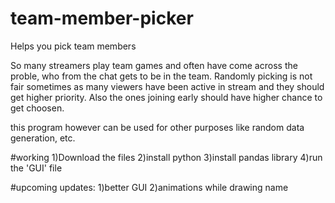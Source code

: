 # team-member-picker
Helps you pick team members

So many streamers play team games and often have come across the proble, who from the chat gets to be in the team. 
Randomly picking is not fair sometimes as many viewers have been active in stream and they should get higher priority.
Also the ones joining early should have higher chance to get choosen.

this program however can be used for other purposes like random data generation, etc.

#working
1)Download the files
2)install python
3)install pandas library
4)run the 'GUI' file

#upcoming updates:
1)better GUI
2)animations while drawing name
